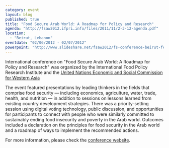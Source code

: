 ```yaml
---
category: event
layout: blog
published: true
title: "Food Secure Arab World: A Roadmap for Policy and Research"
agenda: "http://fsaw2012.ifpri.info/files/2011/11/2-3-12-agenda.pdf"
location: 
  - "Beirut, Lebanon"
eventdate: "02/06/2012 - 02/07/2012"
powerpoint: "http://www.slideshare.net/fsaw2012/fs-conference-beirut-feb-2012-summary-rev"
---
```


International conference on "Food Secure Arab World: A Roadmap for Policy and Research" was organized by the International Food Policy Research Institute and the [United Nations Economic and Social Commission for Western Asia](http://www.escwa.un.org/)

The event featured presentations by leading thinkers in the fields that comprise food security — including economics, agriculture, water, trade, health, and nutrition — in addition to sessions on lessons learned from existing country development strategies. There was a priority-setting session using digital voting technology, public discussion, and opportunities for participants to connect with people who were similarly committed to sustainably ending food insecurity and poverty in the Arab world. Outcomes included a declaration on the principles for food security in the Arab world and a roadmap of ways to implement the recommended actions. 

For more information, please check the [conference website](http://fsaw2012.ifpri.info/).
